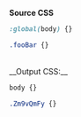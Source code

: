__Source CSS__

```css
:global(body) {}

.fooBar {}
```

<br />
__Output CSS:__

```css
body {}

.Zm9vQmFy {}
```
